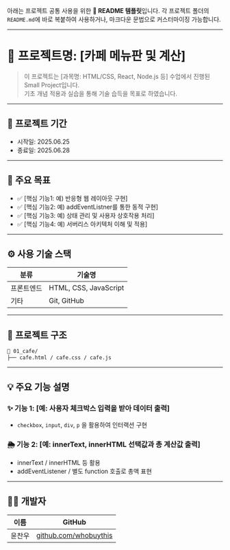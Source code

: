 아래는 프로젝트 공통 사용을 위한 **📘 README 템플릿**입니다.
각 프로젝트 폴더의 `README.md`에 바로 복붙하여 사용하거나, 마크다운 문법으로 커스터마이징 가능합니다.

---

# 📌 프로젝트명: [카페 메뉴판 및 계산]

> 이 프로젝트는 [과목명: HTML/CSS, React, Node.js 등] 수업에서 진행된 Small Project입니다.  
> 기초 개념 적용과 실습을 통해 기술 습득을 목표로 하였습니다.

---

## 📆 프로젝트 기간

- 시작일: 2025.06.25
- 종료일: 2025.06.28

---

## 🎯 주요 목표

- ✅ [핵심 기능1: 예) 반응형 웹 레이아웃 구현]
- ✅ [핵심 기능2: 예) addEventListner를 통한 동적 구현]
- ✅ [핵심 기능3: 예) 상태 관리 및 사용자 상호작용 처리]
- ✅ [핵심 기능4: 예) 서버리스 아키텍처 이해 및 적용]

---

## ⚙️ 사용 기술 스택

| 분류       | 기술명                |
| ---------- | --------------------- |
| 프론트엔드 | HTML, CSS, JavaScript |
| 기타       | Git, GitHub           |

---

## 🧱 프로젝트 구조

```bash
📁 01_cafe/
├── cafe.html / cafe.css / cafe.js

```

---

## 💡 주요 기능 설명

### ✨ 기능 1: \[예: 사용자 체크박스 입력을 받아 데이터 출력]

- `checkbox`, `input`, `div`, `p` 을 활용하여 인터랙션 구현

### 🌦️ 기능 2: \[예: innerText, innerHTML 선택값과 총 계산값 출력]

- innerText / innerHTML 등 활용
- addEventListener / 별도 function 호출로 총액 표현

---

## 🙋‍♀️ 개발자

| 이름   | GitHub                                                 |
| ------ | ------------------------------------------------------ |
| 윤찬우 | [github.com/whobuythis](https://github.com/whobuythis) |
